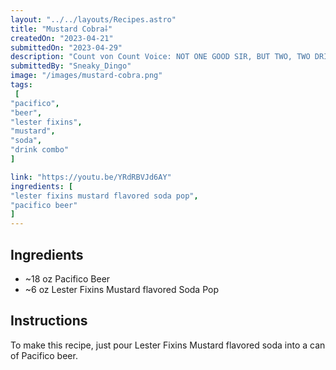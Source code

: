 ```yaml
---
layout: "../../layouts/Recipes.astro"
title: "Mustard Cobra⸸"
createdOn: "2023-04-21"
submittedOn: "2023-04-29"
description: "Count von Count Voice: NOT ONE GOOD SIR, BUT TWO, TWO DRINK COMBOS! AH-AH-AH! After finishing the Spicy Squid⸸ drink combo, Gothic King Cobra created a second with leftover ingredients. "
submittedBy: "Sneaky_Dingo"
image: "/images/mustard-cobra.png"
tags:
 [
"pacifico",
"beer",
"lester fixins",
"mustard",
"soda",
"drink combo"
]

link: "https://youtu.be/YRdRBVJd6AY"
ingredients: [
"lester fixins mustard flavored soda pop",
"pacifico beer"
]
---
```


## Ingredients

- ~18 oz Pacifico Beer
- ~6 oz Lester Fixins Mustard flavored Soda Pop

## Instructions

To make this recipe, just pour Lester Fixins Mustard flavored soda into a can of Pacifico beer.
